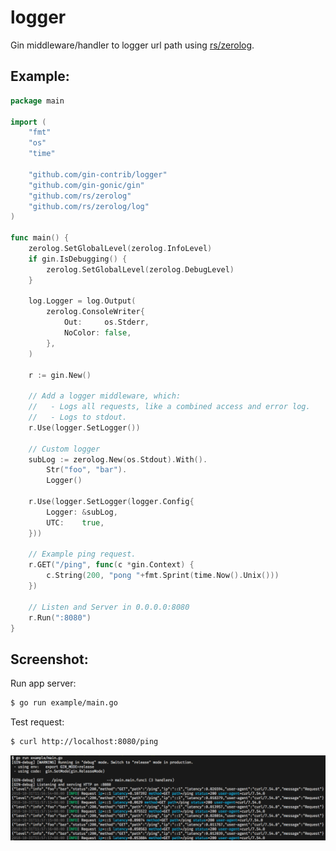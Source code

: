 # logger

Gin middleware/handler to logger url path using [rs/zerolog](https://github.com/rs/zerolog).

## Example:

```go
package main

import (
	"fmt"
	"os"
	"time"

	"github.com/gin-contrib/logger"
	"github.com/gin-gonic/gin"
	"github.com/rs/zerolog"
	"github.com/rs/zerolog/log"
)

func main() {
	zerolog.SetGlobalLevel(zerolog.InfoLevel)
	if gin.IsDebugging() {
		zerolog.SetGlobalLevel(zerolog.DebugLevel)
	}

	log.Logger = log.Output(
		zerolog.ConsoleWriter{
			Out:     os.Stderr,
			NoColor: false,
		},
	)

	r := gin.New()

	// Add a logger middleware, which:
	//   - Logs all requests, like a combined access and error log.
	//   - Logs to stdout.
	r.Use(logger.SetLogger())

	// Custom logger
	subLog := zerolog.New(os.Stdout).With().
		Str("foo", "bar").
		Logger()

	r.Use(logger.SetLogger(logger.Config{
		Logger: &subLog,
		UTC:    true,
	}))

	// Example ping request.
	r.GET("/ping", func(c *gin.Context) {
		c.String(200, "pong "+fmt.Sprint(time.Now().Unix()))
	})

	// Listen and Server in 0.0.0.0:8080
	r.Run(":8080")
}
```

## Screenshot:

Run app server:

```sh
$ go run example/main.go
```

Test request:

```sh
$ curl http://localhost:8080/ping
```

<img src="./images/screen.png">
